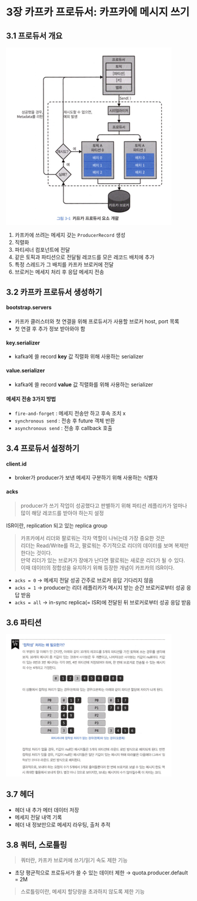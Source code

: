 # 3장 카프카 프로듀서: 카프카에 메시지 쓰기

## 3.1 프로듀서 개요

<img src="./img/1.png" alt="" width="450" />

1. 카프카에 쓰려는 메세지 갖는 `ProducerRecord` 생성
2. 직렬화
3. 파티셔너 컴포넌트에 전달
4. 같은 토픽과 파티션으로 전달될 레코드를 모은 레코드 배치에 추가
5. 특정 스레드가 그 배치를 카프카 브로커에 전달
6. 브로커는 메세지 처리 후 응답 메세지 전송

## 3.2 카프카 프로듀서 생성하기

#### bootstrap.servers

- 카프카 클러스터와 첫 연결을 위해 프로듀서가 사용할 브로커 host, port 목록
- 첫 연결 후 추가 정보 받아와야 함

#### key.serializer

- kafka에 쓸 record **key** 값 직렬화 위해 사용하는 serializer

#### value.serializer

- kafka에 쓸 record **value** 값 직렬화를 위해 사용하는 serializer

#### 메세지 전송 3가지 방법

- `fire-and-forget` : 메세지 전송만 하고 후속 조치 x
- `synchronous send` : 전송 후 future 객체 반환
- `asynchronous send` : 전송 후 callback 호출

## 3.4 프로듀서 설정하기

#### client.id

- broker가 producer가 보낸 메세지 구분하기 위해 사용하는 식별자

#### acks
> producer가 쓰기 작업이 성공했다고 판별하기 위해 파티션 레플리카가 얼마나 많이 해당 레코드를 받아야 하는지 설정

ISR이란, replication 되고 있는 replica group

> 카프카에서 리더와 팔로워는 각자 역할이 나뉘는데 가장 중요한 것은<br>
> 리더는 Read/Write를 하고, 팔로워는 주기적으로 리더의 데이터를 보며 복제만 한다는 것이다.<br> 
> 만약 리더가 있는 브로커가 장애가 난다면 팔로워는 새로운 리더가 될 수 있다.<br>
> 이때 데이터의 정합성을 유지하기 위해 등장한 개념이 카프카의 ISR이다.

- `acks = 0` &rarr; 메세지 전달 성공 간주로 브로커 응답 기다리지 않음
- `acks = 1` &rarr; producer는 리더 레플리카가 메시지 받는 순간 브로커로부터 성공 응답 받음
- `acks = all` &rarr; in-sync replica(= ISR)에 전달된 뒤 브로커로부터 성공 응답 받음

## 3.6 파티션

<img src="./img/2.png" alt="" width="450" />

## 3.7 헤더

- 헤더 내 추가 메터 데이터 저장
- 메세지 전달 내역 기록
- 헤더 내 정보만으로 메세지 라우팅, 출처 추적

## 3.8 쿼터, 스로틀링

> 쿼터란, 카프카 브로커에 쓰기/읽기 속도 제한 기능

- 초당 평균적으로 프로듀서가 쓸 수 있는 데이터 제한 &rarr; quota.producer.default = 2M

> 스로틀링이란, 메세지 할당량을 초과하지 않도록 제한 기능

